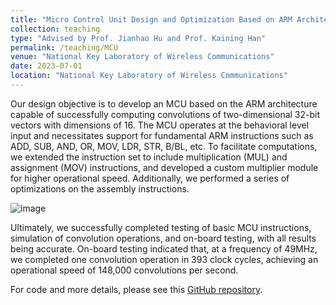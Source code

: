 ```yaml
---
title: "Micro Control Unit Design and Optimization Based on ARM Architecture"
collection: teaching
type: "Advised by Prof. Jianhao Hu and Prof. Kaining Han"
permalink: /teaching/MCU
venue: "National Key Laboratory of Wireless Communications"
date: 2023-07-01
location: "National Key Laboratory of Wireless Communications"
---
```


Our design objective is to develop an MCU based on the ARM architecture capable of successfully computing convolutions of two-dimensional 32-bit vectors with dimensions of 16. The MCU operates at the behavioral level input and necessitates support for fundamental ARM instructions such as ADD, SUB, AND, OR, MOV, LDR, STR, B/BL, etc. To facilitate computations, we extended the instruction set to include multiplication (MUL) and assignment (MOV) instructions, and developed a custom multiplier module for higher operational speed. Additionally, we performed a series of optimizations on the assembly instructions.

![image](https://github.com/TongZhao1030/Tongzhao1030.github.io/assets/164134563/9d5882df-5796-45df-b9af-0f0ffe13a975 "Data Path of MCU")


Ultimately, we successfully completed testing of basic MCU instructions, simulation of convolution operations, and on-board testing, with all results being accurate. On-board testing indicated that, at a frequency of 49MHz, we completed one convolution operation in 393 clock cycles, achieving an operational speed of 148,000 convolutions per second.

For code and more details, please see this [GitHub repository](https://github.com/TongZhao1030/MCU).
